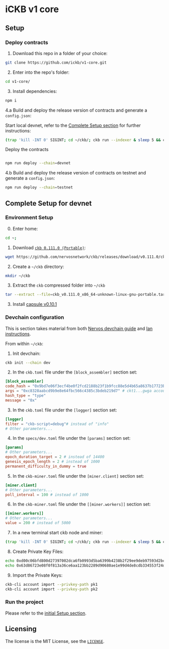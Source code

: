 # iCKB v1 core

## Setup

### Deploy contracts

1. Download this repo in a folder of your choice:  

```bash
git clone https://github.com/ickb/v1-core.git
```

2. Enter into the repo's folder:

```bash
cd v1-core/
```

3. Install dependencies:

```bash
npm i
```

4.a Build and deploy the release version of contracts and generate a `config.json`:

Start local devnet, refer to the [Complete Setup section](#complete-setup) for further instructions:

```bash
(trap 'kill -INT 0' SIGINT; cd ~/ckb/; ckb run --indexer & sleep 5 && ckb miner)
```

Deploy the contracts

```bash

npm run deploy --chain=devnet
```

4.b Build and deploy the release version of contracts on testnet and generate a `config.json`:

```bash
npm run deploy --chain=testnet
```

## Complete Setup for devnet

### Environment Setup

0. Enter home:

```bash
cd ~;
```

1. Download [`ckb 0.111.0 (Portable)`](https://github.com/nervosnetwork/ckb/releases/tag/v0.111.0):

```bash
wget https://github.com/nervosnetwork/ckb/releases/download/v0.111.0/ckb_v0.111.0_x86_64-unknown-linux-gnu-portable.tar.gz
```

2. Create a `~/ckb` directory:

```bash
mkdir ~/ckb
```

3. Extract the `ckb` compressed folder into `~/ckb`

```bash
tar --extract --file=ckb_v0.111.0_x86_64-unknown-linux-gnu-portable.tar.gz --strip-components=1 --directory=ckb
```

3. Install [capsule v0.10.1](https://github.com/nervosnetwork/capsule)

### Devchain configuration

This is section takes material from both [Nervos devchain guide](https://docs.nervos.org/docs/basics/guides/devchain/) and [Ian instructions](https://talk.nervos.org/t/is-there-any-way-to-speed-up-the-blockchain-in-a-way-that-180-epochs-happen-in-a-reasonable-time-frame-in-the-local-devchain/7163).

From within `~/ckb`:

1. Init devchain:

```bash
ckb init --chain dev
```

2. In the `ckb.toml` file under the `[block_assembler]` section set:

```toml
[block_assembler]
code_hash = "0x9bd7e06f3ecf4be0f2fcd2188b23f1b9fcc88e5d4b65a8637b17723bbda3cce8"
args = "0xc8328aabcd9b9e8e64fbc566c4385c3bdeb219d7" # ckt1...gwga account
hash_type = "type"
message = "0x"
```

3. In the `ckb.toml` file under the `[logger]` section set:

```toml
[logger]
filter = "ckb-script=debug"# instead of "info"
# Other parameters...
```

4. In the `specs/dev.toml` file under the `[params]` section set:

``` toml
[params]
# Other parameters...
epoch_duration_target = 2 # instead of 14400
genesis_epoch_length = 2 # instead of 1000
permanent_difficulty_in_dummy = true
```

5. In the `ckb-miner.toml` file under the `[miner.client]` section set:

``` toml
[miner.client]
# Other parameters...
poll_interval = 100 # instead of 1000
```

6. In the `ckb-miner.toml` file under the `[[miner.workers]]` section set:

``` toml
[[miner.workers]]
# Other parameters...
value = 200 # instead of 5000
```

7. In a new terminal start ckb node and miner:

```bash
(trap 'kill -INT 0' SIGINT; cd ~/ckb/; ckb run --indexer & sleep 5 && ckb miner)
```

8. Create Private Key Files:

```bash
echo 0xd00c06bfd800d27397002dca6fb0993d5ba6399b4238b2f29ee9deb97593d2bc > pk1
echo 0x63d86723e08f0f813a36ce6aa123bb2289d90680ae1e99d4de8cdb334553f24d > pk2
```

9. Import the Private Keys:

```bash
ckb-cli account import --privkey-path pk1
ckb-cli account import --privkey-path pk2
```

### Run the project

Please refer to the [initial Setup section](#setup).

## Licensing

The license is the MIT License, see the [`LICENSE`](./LICENSE).
